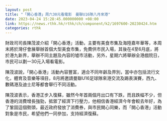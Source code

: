 ```yaml
---
layout: post
title: "「開心香港」周六30元看電影　曼聯U16隊八月來港"
date: 2023-04-24 15:28:45.000000000 +08:00
link: https://news.rthk.hk/rthk/ch/component/k2/1697600-20230424.htm
categories: rthk
---
```


財政司司長陳茂波介紹「開心香港」活動，主要有美食市集及海陸嘉年華等，本周末將於灣仔會展舉辦首個大型美食市集，免費供市民入場，其後在4至6月底，將於港九新界，舉辦不同主題及內容的墟市活動，另外，星期六將舉辦全港戲院日，市民可以劃一30元入場看電影。

陳茂波說，「開心香港」活動內容豐富，適合不同年齡及界別，當中亦包括流行文化，體育及音樂等項目，8月將邀請曼聯U16足球隊來港交流及踢表演賽，西九、數碼港及迪士尼等都會舉行不同活動。

陳茂波表示，香港正步入復蘇，雖然今年首兩個月出口有下跌，而且跌幅不少，但香港的消費增長強勁，抵禦了經濟下行壓力，他相信香港經濟今年會較去年好，為了鞏固這個勢頭，最近政府發放了消費券，與市民開心同樂，而「開心香港」活動對象是市民，希望他們一同參加，支持經濟復蘇。
